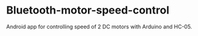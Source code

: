 # Bluetooth-motor-speed-control
Android app for controlling speed of 2 DC motors with Arduino and HC-05.
